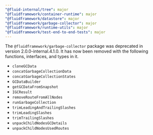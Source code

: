 ```yaml
---
"@fluid-internal/tree": major
"@fluidframework/container-runtime": major
"@fluidframework/datastore": major
"@fluidframework/garbage-collector": major
"@fluidframework/runtime-utils": major
"@fluidframework/test-end-to-end-tests": major
---
```


The `@fluidframework/garbage-collector` package was deprecated in version 2.0.0-internal.4.1.0. It has now been removed with the following functions, interfaces, and types in it.

-   `cloneGCData`
-   `concatGarbageCollectionData`
-   `concatGarbageCollectionStates`
-   `GCDataBuilder`
-   `getGCDataFromSnapshot`
-   `IGCResult`
-   `removeRouteFromAllNodes`
-   `runGarbageCollection`
-   `trimLeadingAndTrailingSlashes`
-   `trimLeadingSlashes`
-   `trimTrailingSlashes`
-   `unpackChildNodesGCDetails`
-   `unpackChildNodesUsedRoutes`
